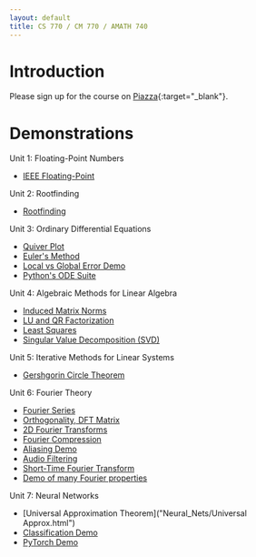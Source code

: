 ```yaml
---
layout: default
title: CS 770 / CM 770 / AMATH 740
---
```


# Introduction

Please sign up for the course on [Piazza](https://piazza.com/uwaterloo.ca/fall2024/cs770cm770amath740){:target="_blank"}.

# Demonstrations

Unit 1: Floating-Point Numbers
- [IEEE Floating-Point](/floating_point/floating_point_numbers.html)
<!---
[Rounding Error Demo](/floating_point/roundoff_error_demo.html)
--->

Unit 2: Rootfinding
- [Rootfinding](/rootfinding/RootFinding.html)

Unit 3: Ordinary Differential Equations

- [Quiver Plot](/ODEs/quiver_plot.html)
- [Euler's Method](/ODEs/Euler_demo.html)
- [Local vs Global Error Demo](/ODEs/Euler_error_demo.html)
- [Python's ODE Suite](/ODEs/ode_suite_demos.html)
<!---
[3rd-Order Runge-Kutta (.py script)](/ODEs/rk3.py)
[Novelty Golf Animations (py)](/ODEs/anim_golf.py)
--->

Unit 4: Algebraic Methods for Linear Algebra
- [Induced Matrix Norms](/linear_algebra/induced_norms.html)
- [LU and QR Factorization](/linear_algebra/LU_QR_demos.html)
- [Least Squares](/linear_algebra/ls_demo.html)
- [Singular Value Decomposition (SVD)](/linear_algebra/SVD_demos.html)
<!---
[Vandermonde System](/interpolation/Vandermonde.html)
--->

Unit 5: Iterative Methods for Linear Systems
- [Gershgorin Circle Theorem](/linear_algebra/Gershgorin_demo.html)
<!---
[Jacobi Iteration](/linear_algebra/Jacobi.html)
--->

Unit 6: Fourier Theory
- [Fourier Series](/Fourier/Fourier_series_demo.html)
- [Orthogonality, DFT Matrix](/Fourier/DFT_matrix.html)
- [2D Fourier Transforms](/Fourier/2D_Fourier_Transforms.html)
- [Fourier Compression](/Fourier/Compression_Demo.html)
- [Aliasing Demo](/Fourier/Aliasing_demo.html)
- [Audio Filtering](/Fourier/Fourier_audio_demos.html)
- [Short-Time Fourier Transform](/Fourier/audio_encode.html)
- [Demo of many Fourier properties](/Fourier/Fourier_Demos.html)
<!---
[Recursive DFT](/Fourier/recursive_FFT.html)
[FFT Speed](/Fourier/speed_of_FFT.html)
--->

Unit 7: Neural Networks
- [Universal Approximation Theorem]("Neural_Nets/Universal Approx.html")
- [Classification Demo](Neural_Nets/classification_demo.html)
- [PyTorch Demo](Neural_Nets/PyTorch.html)
<!---
[Neural Learning by Gradient Descent](least_squares/NeuralLearning.html)
--->
